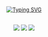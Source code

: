 <div align="center">
<br><br>
<a href="https://git.io/typing-svg"><img src="https://readme-typing-svg.demolab.com?font=Alegreya&weight=600&size=25&pause=1000&&background=F0CFD4FF&center=true&vCenter=true&random=false&width=435&lines=butterflies+in+the+stomach+🦋" alt="Typing SVG" /></a><br><br>
    
[![](https://img.shields.io/badge/linkedin-0a66c2)](http://linkedin.com/in/alfarezyyd)
[![](https://img.shields.io/badge/gitlab-red)](https://gitlab.com/alfarezyyd)
[![](https://img.shields.io/badge/youtube-FF0000)](https://www.youtube.com/@alfarezyyd)
</div>
